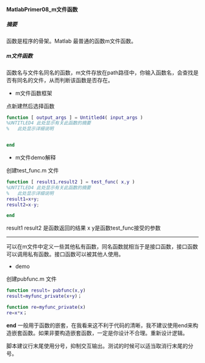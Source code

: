 #### MatlabPrimer08_m文件函数

##### 摘要
函数是程序的骨架。Matlab 最普通的函数m文件函数。

##### m文件函数
函数名与文件名同名的函数，m文件存放在path路径中，你输入函数名，会查找是否有同名的文件，从而判断该函数是否存在。

- m文件函数框架

点新建然后选择函数
```matlab
function [ output_args ] = Untitled4( input_args )
%UNTITLED4 此处显示有关此函数的摘要
%   此处显示详细说明


end
```

- m文件demo解释

创建test_func.m 文件
``` matlab
function [ result1,result2 ] = test_func( x,y )
%UNTITLED4 此处显示有关此函数的摘要
%   此处显示详细说明
result1=x+y;
result2=x-y;

end
```
result1 result2 是函数返回的结果
x y是函数test_func接受的参数

-----------------------------------
可以在m文件中定义一些其他私有函数，同名函数就相当于是接口函数，接口函数可以调用私有函数。接口函数可以被其他人使用。

- demo

创建pubfunc.m 文件
```matlab
function result= pubfunc(x,y)
result=myfunc_private(x+y)；

function re=myfunc_private(x)
re=x*x；
```
**end** 一般用于函数的嵌套，在我看来这不利于代码的清晰，我不建议使用end来构造嵌套函数。如果非要构造嵌套函数，一定是你设计不合理。重新设计逻辑。

脚本建议行末尾使用分号，抑制交互输出。测试的时候可以适当取消行末尾的分号。
